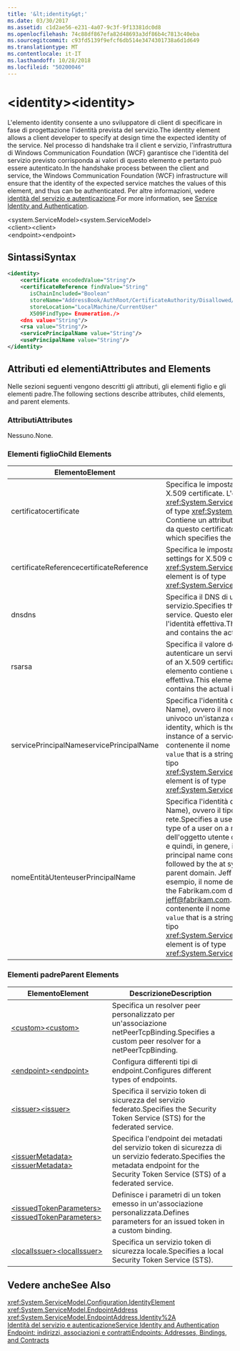 ```yaml
---
title: '&lt;identity&gt;'
ms.date: 03/30/2017
ms.assetid: c1d2ae56-e231-4a07-9c3f-9f13381dc0d8
ms.openlocfilehash: 74c88df867efa82d48693a3df86b4c7813c40eba
ms.sourcegitcommit: c93fd5139f9efcf6db514e3474301738a6d1d649
ms.translationtype: MT
ms.contentlocale: it-IT
ms.lasthandoff: 10/28/2018
ms.locfileid: "50200046"
---
```

# <a name="ltidentitygt"></a><span data-ttu-id="0224c-102">&lt;identity&gt;</span><span class="sxs-lookup"><span data-stu-id="0224c-102">&lt;identity&gt;</span></span>
<span data-ttu-id="0224c-103">L'elemento identity consente a uno sviluppatore di client di specificare in fase di progettazione l'identità prevista del servizio.</span><span class="sxs-lookup"><span data-stu-id="0224c-103">The identity element allows a client developer to specify at design time the expected identity of the service.</span></span> <span data-ttu-id="0224c-104">Nel processo di handshake tra il client e servizio, l'infrastruttura di Windows Communication Foundation (WCF) garantisce che l'identità del servizio previsto corrisponda ai valori di questo elemento e pertanto può essere autenticato.</span><span class="sxs-lookup"><span data-stu-id="0224c-104">In the handshake process between the client and service, the Windows Communication Foundation (WCF) infrastructure will ensure that the identity of the expected service matches the values of this element, and thus can be authenticated.</span></span> <span data-ttu-id="0224c-105">Per altre informazioni, vedere [identità del servizio e autenticazione](../../../../../docs/framework/wcf/feature-details/service-identity-and-authentication.md).</span><span class="sxs-lookup"><span data-stu-id="0224c-105">For more information, see [Service Identity and Authentication](../../../../../docs/framework/wcf/feature-details/service-identity-and-authentication.md).</span></span>  
  
 <span data-ttu-id="0224c-106">\<system.ServiceModel></span><span class="sxs-lookup"><span data-stu-id="0224c-106">\<system.ServiceModel></span></span>  
<span data-ttu-id="0224c-107">\<client></span><span class="sxs-lookup"><span data-stu-id="0224c-107">\<client></span></span>  
<span data-ttu-id="0224c-108">\<endpoint></span><span class="sxs-lookup"><span data-stu-id="0224c-108">\<endpoint></span></span>  
  
## <a name="syntax"></a><span data-ttu-id="0224c-109">Sintassi</span><span class="sxs-lookup"><span data-stu-id="0224c-109">Syntax</span></span>  
  
```xml  
<identity>  
    <certificate encodedValue="String"/>  
    <certificateReference findValue="String"   
       isChainIncluded="Boolean"  
       storeName="AddressBook/AuthRoot/CertificateAuthority/Disallowed/My/Root/TrustedPeople/TrustedPublisher"  
       storeLocation="LocalMachine/CurrentUser"  
       X509FindType= Enumeration./>  
    <dns value="String"/>  
    <rsa value="String"/>  
    <servicePrincipalName value="String"/>  
    <usePrincipalName value="String"/>  
</identity>  
```  
  
## <a name="attributes-and-elements"></a><span data-ttu-id="0224c-110">Attributi ed elementi</span><span class="sxs-lookup"><span data-stu-id="0224c-110">Attributes and Elements</span></span>  
 <span data-ttu-id="0224c-111">Nelle sezioni seguenti vengono descritti gli attributi, gli elementi figlio e gli elementi padre.</span><span class="sxs-lookup"><span data-stu-id="0224c-111">The following sections describe attributes, child elements, and parent elements.</span></span>  
  
### <a name="attributes"></a><span data-ttu-id="0224c-112">Attributi</span><span class="sxs-lookup"><span data-stu-id="0224c-112">Attributes</span></span>  
 <span data-ttu-id="0224c-113">Nessuno.</span><span class="sxs-lookup"><span data-stu-id="0224c-113">None.</span></span>  
  
### <a name="child-elements"></a><span data-ttu-id="0224c-114">Elementi figlio</span><span class="sxs-lookup"><span data-stu-id="0224c-114">Child Elements</span></span>  
  
|<span data-ttu-id="0224c-115">Elemento</span><span class="sxs-lookup"><span data-stu-id="0224c-115">Element</span></span>|<span data-ttu-id="0224c-116">Descrizione</span><span class="sxs-lookup"><span data-stu-id="0224c-116">Description</span></span>|  
|-------------|-----------------|  
|<span data-ttu-id="0224c-117">certificato</span><span class="sxs-lookup"><span data-stu-id="0224c-117">certificate</span></span>|<span data-ttu-id="0224c-118">Specifica le impostazioni di un certificato X.509.</span><span class="sxs-lookup"><span data-stu-id="0224c-118">Specifies settings of an X.509 certificate.</span></span> <span data-ttu-id="0224c-119">L'elemento è di tipo <xref:System.ServiceModel.Configuration.CertificateElement>.</span><span class="sxs-lookup"><span data-stu-id="0224c-119">This element is of type <xref:System.ServiceModel.Configuration.CertificateElement>.</span></span> <span data-ttu-id="0224c-120">Contiene un attributo stringa `encodedValue` che specifica il valore codificato da questo certificato.</span><span class="sxs-lookup"><span data-stu-id="0224c-120">It contains an attribute `encodedValue` that is a string, which specifies the value encoded by this certificate.</span></span>|  
|<span data-ttu-id="0224c-121">certificateReference</span><span class="sxs-lookup"><span data-stu-id="0224c-121">certificateReference</span></span>|<span data-ttu-id="0224c-122">Specifica le impostazioni per la convalida del certificato X.509.</span><span class="sxs-lookup"><span data-stu-id="0224c-122">Specifies settings for X.509 certificate validation.</span></span> <span data-ttu-id="0224c-123">L'elemento è di tipo <xref:System.ServiceModel.Configuration.CertificateReferenceElement>.</span><span class="sxs-lookup"><span data-stu-id="0224c-123">This element is of type <xref:System.ServiceModel.Configuration.CertificateReferenceElement>.</span></span>|  
|<span data-ttu-id="0224c-124">dns</span><span class="sxs-lookup"><span data-stu-id="0224c-124">dns</span></span>|<span data-ttu-id="0224c-125">Specifica il DNS di un certificato X.509 usato per autenticare un servizio.</span><span class="sxs-lookup"><span data-stu-id="0224c-125">Specifies the DNS of an X.509 certificate used to authenticate a service.</span></span> <span data-ttu-id="0224c-126">Questo elemento contiene un attributo stringa `value` contenente l'identità effettiva.</span><span class="sxs-lookup"><span data-stu-id="0224c-126">This element contains an attribute `value` that is a string, and contains the actual identity.</span></span>|  
|<span data-ttu-id="0224c-127">rsa</span><span class="sxs-lookup"><span data-stu-id="0224c-127">rsa</span></span>|<span data-ttu-id="0224c-128">Specifica il valore del campo RSA di un certificato X.509 usato per autenticare un servizio presso un client.</span><span class="sxs-lookup"><span data-stu-id="0224c-128">Specifies the value of the RSA field of an X.509 certificate used to authenticate a service to a client.</span></span> <span data-ttu-id="0224c-129">Questo elemento contiene un attributo stringa `value` contenente l'identità effettiva.</span><span class="sxs-lookup"><span data-stu-id="0224c-129">This element contains an attribute `value` that is a string, and contains the actual identity</span></span>|  
|<span data-ttu-id="0224c-130">servicePrincipalName</span><span class="sxs-lookup"><span data-stu-id="0224c-130">servicePrincipalName</span></span>|<span data-ttu-id="0224c-131">Specifica l'identità di un nome principale di servizio (SPN, Server Principal Name), ovvero il nome principale usato da un client per identificare in modo univoco un'istanza di un servizio.</span><span class="sxs-lookup"><span data-stu-id="0224c-131">Specifies a server principal name (SPN) identity, which is the principal name used by a client to uniquely identify an instance of a service.</span></span> <span data-ttu-id="0224c-132">Questo elemento contiene un attributo stringa `value` contenente il nome principale effettivo.</span><span class="sxs-lookup"><span data-stu-id="0224c-132">This element contains an attribute `value` that is a string, and contains the actual principal name.</span></span> <span data-ttu-id="0224c-133">L'elemento è di tipo <xref:System.ServiceModel.Configuration.ServicePrincipalNameElement>.</span><span class="sxs-lookup"><span data-stu-id="0224c-133">This element is of type <xref:System.ServiceModel.Configuration.ServicePrincipalNameElement>.</span></span>|  
|<span data-ttu-id="0224c-134">nomeEntitàUtente</span><span class="sxs-lookup"><span data-stu-id="0224c-134">userPrincipalName</span></span>|<span data-ttu-id="0224c-135">Specifica l'identità di un nome principale dell'utente (UPN, User Principal Name), ovvero il tipo di nome che un utente usa per accedere a una rete.</span><span class="sxs-lookup"><span data-stu-id="0224c-135">Specifies a user principal name (UPN) identity, which is the logon name type of a user on a network.</span></span> <span data-ttu-id="0224c-136">Il nome dell'entità utente è costituito il nome dell'oggetto utente di Active Directory, seguita dal simbolo di chiocciola (\@) e quindi, in genere, il sistema di nome di dominio padre DNS.</span><span class="sxs-lookup"><span data-stu-id="0224c-136">The user principal name consists of the user object name used in Active Directory, followed by the at symbol (\@) and then, typically, the Domain Name System parent domain.</span></span> <span data-ttu-id="0224c-137">Jeff dell'albero di dominio Fabrikam.com sarebbe ad esempio, il nome dell'entità utente [ jeff@fabrikam.com ](mailto:jeffsmith@fabrikam.com).</span><span class="sxs-lookup"><span data-stu-id="0224c-137">For example, Jeff in the Fabrikam.com domain tree might have the user principal name [jeff@fabrikam.com](mailto:jeffsmith@fabrikam.com).</span></span>  <span data-ttu-id="0224c-138">Questo elemento contiene un attributo stringa `value` contenente il nome principale effettivo.</span><span class="sxs-lookup"><span data-stu-id="0224c-138">This element contains an attribute `value` that is a string, and contains the actual principal name.</span></span> <span data-ttu-id="0224c-139">L'elemento è di tipo <xref:System.ServiceModel.Configuration.UserPrincipalNameElement>.</span><span class="sxs-lookup"><span data-stu-id="0224c-139">This element is of type <xref:System.ServiceModel.Configuration.UserPrincipalNameElement>.</span></span>|  
  
### <a name="parent-elements"></a><span data-ttu-id="0224c-140">Elementi padre</span><span class="sxs-lookup"><span data-stu-id="0224c-140">Parent Elements</span></span>  
  
|<span data-ttu-id="0224c-141">Elemento</span><span class="sxs-lookup"><span data-stu-id="0224c-141">Element</span></span>|<span data-ttu-id="0224c-142">Descrizione</span><span class="sxs-lookup"><span data-stu-id="0224c-142">Description</span></span>|  
|-------------|-----------------|  
|[<span data-ttu-id="0224c-143">\<custom></span><span class="sxs-lookup"><span data-stu-id="0224c-143">\<custom></span></span>](../../../../../docs/framework/configure-apps/file-schema/wcf/custom.md)|<span data-ttu-id="0224c-144">Specifica un resolver peer personalizzato per un'associazione netPeerTcpBinding.</span><span class="sxs-lookup"><span data-stu-id="0224c-144">Specifies a custom peer resolver for a netPeerTcpBinding.</span></span>|  
|[<span data-ttu-id="0224c-145">\<endpoint></span><span class="sxs-lookup"><span data-stu-id="0224c-145">\<endpoint></span></span>](https://msdn.microsoft.com/library/13aa23b7-2f08-4add-8dbf-a99f8127c017)|<span data-ttu-id="0224c-146">Configura differenti tipi di endpoint.</span><span class="sxs-lookup"><span data-stu-id="0224c-146">Configures different types of endpoints.</span></span>|  
|[<span data-ttu-id="0224c-147">\<issuer></span><span class="sxs-lookup"><span data-stu-id="0224c-147">\<issuer></span></span>](../../../../../docs/framework/configure-apps/file-schema/wcf/issuer.md)|<span data-ttu-id="0224c-148">Specifica il servizio token di sicurezza del servizio federato.</span><span class="sxs-lookup"><span data-stu-id="0224c-148">Specifies the Security Token Service (STS) for the federated service.</span></span>|  
|[<span data-ttu-id="0224c-149">\<issuerMetadata></span><span class="sxs-lookup"><span data-stu-id="0224c-149">\<issuerMetadata></span></span>](../../../../../docs/framework/configure-apps/file-schema/wcf/issuermetadata.md)|<span data-ttu-id="0224c-150">Specifica l'endpoint dei metadati del servizio token di sicurezza di un servizio federato.</span><span class="sxs-lookup"><span data-stu-id="0224c-150">Specifies the metadata endpoint for the Security Token Service (STS) of a federated service.</span></span>|  
|[<span data-ttu-id="0224c-151">\<issuedTokenParameters></span><span class="sxs-lookup"><span data-stu-id="0224c-151">\<issuedTokenParameters></span></span>](../../../../../docs/framework/configure-apps/file-schema/wcf/issuedtokenparameters.md)|<span data-ttu-id="0224c-152">Definisce i parametri di un token emesso in un'associazione personalizzata.</span><span class="sxs-lookup"><span data-stu-id="0224c-152">Defines parameters for an issued token in a custom binding.</span></span>|  
|[<span data-ttu-id="0224c-153">\<localIssuer></span><span class="sxs-lookup"><span data-stu-id="0224c-153">\<localIssuer></span></span>](../../../../../docs/framework/configure-apps/file-schema/wcf/localissuer.md)|<span data-ttu-id="0224c-154">Specifica un servizio token di sicurezza locale.</span><span class="sxs-lookup"><span data-stu-id="0224c-154">Specifies a local Security Token Service (STS).</span></span>|  
  
## <a name="see-also"></a><span data-ttu-id="0224c-155">Vedere anche</span><span class="sxs-lookup"><span data-stu-id="0224c-155">See Also</span></span>  
 <xref:System.ServiceModel.Configuration.IdentityElement>  
 <xref:System.ServiceModel.EndpointAddress>  
 <xref:System.ServiceModel.EndpointAddress.Identity%2A>  
 [<span data-ttu-id="0224c-156">Identità del servizio e autenticazione</span><span class="sxs-lookup"><span data-stu-id="0224c-156">Service Identity and Authentication</span></span>](../../../../../docs/framework/wcf/feature-details/service-identity-and-authentication.md)  
 [<span data-ttu-id="0224c-157">Endpoint: indirizzi, associazioni e contratti</span><span class="sxs-lookup"><span data-stu-id="0224c-157">Endpoints: Addresses, Bindings, and Contracts</span></span>](../../../../../docs/framework/wcf/feature-details/endpoints-addresses-bindings-and-contracts.md)
